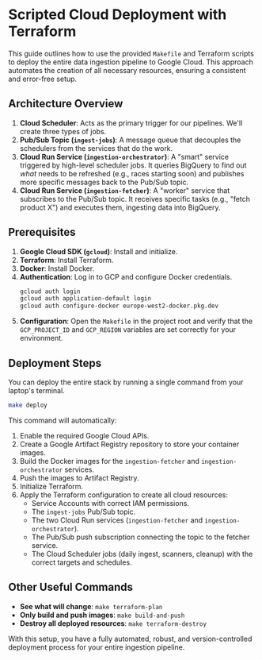 # Scripted Cloud Deployment with Terraform

This guide outlines how to use the provided `Makefile` and Terraform scripts to deploy the entire data ingestion pipeline to Google Cloud. This approach automates the creation of all necessary resources, ensuring a consistent and error-free setup.

## Architecture Overview

1.  **Cloud Scheduler**: Acts as the primary trigger for our pipelines. We'll create three types of jobs.
2.  **Pub/Sub Topic (`ingest-jobs`)**: A message queue that decouples the schedulers from the services that do the work.
3.  **Cloud Run Service (`ingestion-orchestrator`)**: A "smart" service triggered by high-level scheduler jobs. It queries BigQuery to find out *what* needs to be refreshed (e.g., races starting soon) and publishes more specific messages back to the Pub/Sub topic.
4.  **Cloud Run Service (`ingestion-fetcher`)**: A "worker" service that subscribes to the Pub/Sub topic. It receives specific tasks (e.g., "fetch product X") and executes them, ingesting data into BigQuery.

## Prerequisites

1.  **Google Cloud SDK (`gcloud`)**: Install and initialize.
2.  **Terraform**: Install Terraform.
3.  **Docker**: Install Docker.
4.  **Authentication**: Log in to GCP and configure Docker credentials.
    ```bash
    gcloud auth login
    gcloud auth application-default login
    gcloud auth configure-docker europe-west2-docker.pkg.dev
    ```
5.  **Configuration**: Open the `Makefile` in the project root and verify that the `GCP_PROJECT_ID` and `GCP_REGION` variables are set correctly for your environment.

## Deployment Steps

You can deploy the entire stack by running a single command from your laptop's terminal.

```bash
make deploy
```

This command will automatically:
1.  Enable the required Google Cloud APIs.
2.  Create a Google Artifact Registry repository to store your container images.
3.  Build the Docker images for the `ingestion-fetcher` and `ingestion-orchestrator` services.
4.  Push the images to Artifact Registry.
5.  Initialize Terraform.
6.  Apply the Terraform configuration to create all cloud resources:
    -   Service Accounts with correct IAM permissions.
    -   The `ingest-jobs` Pub/Sub topic.
    -   The two Cloud Run services (`ingestion-fetcher` and `ingestion-orchestrator`).
    -   The Pub/Sub push subscription connecting the topic to the fetcher service.
    -   The Cloud Scheduler jobs (daily ingest, scanners, cleanup) with the correct targets and schedules.

## Other Useful Commands

*   **See what will change**: `make terraform-plan`
*   **Only build and push images**: `make build-and-push`
*   **Destroy all deployed resources**: `make terraform-destroy`

With this setup, you have a fully automated, robust, and version-controlled deployment process for your entire ingestion pipeline.
